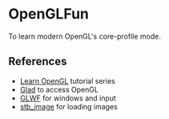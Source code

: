 # OpenGLFun
To learn modern OpenGL's core-profile mode.

## References
- [Learn OpenGL](https://learnopengl.com/) tutorial series
- [Glad](https://glad.dav1d.de/) to access OpenGL
- [GLWF](https://www.glfw.org/) for windows and input
- [stb_image](https://github.com/nothings/stb/blob/master/stb_image.h) for loading images
